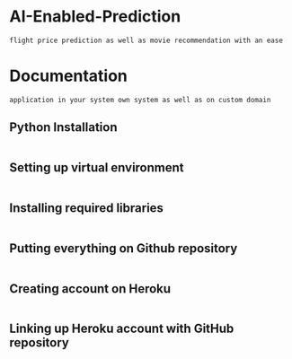 # AI-Enabled-Prediction
``` AI Enabled Predictive Web Application is a singe platform where you can get 
flight price prediction as well as movie recommendation with an ease 
```

# Documentation
``` follow the given intructions which will help you to run this 
application in your system own system as well as on custom domain
```
## Python Installation
``` 
```
## Setting up virtual environment 

```
```
## Installing required libraries 
``` 
```
## Putting everything on Github repository
``` 
```
## Creating account on Heroku 
``` 
```
## Linking up Heroku account with GitHub repository

``` 
```


